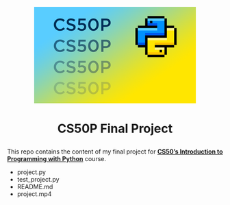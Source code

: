 <div style="text-align: center;">

![cs50p](media/CS50P.png "cs50p")

</div>

# <p style="text-align: center;"> CS50P Final Project</p>

This repo contains the content of my final project for [__CS50’s Introduction to Programming with Python__](https://www.edx.org/course/cs50s-introduction-to-programming-with-python) course.

* project.py
* test_project.py
* README.md
* project.mp4